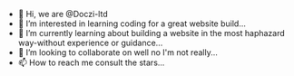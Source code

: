 - 👋 Hi, we are @Doczi-ltd
- 👀 I’m interested in learning coding for a great website build...
- 🌱 I’m currently learning about building a website in the most haphazard way-without experience or guidance...
- 💞️ I’m looking to collaborate on well no I'm not really...
- 📫 How to reach me consult the stars...

<!---
Doczi-ltd/Doczi-ltd is a ✨ special ✨ repository because its `README.md` (this file) appears on your GitHub profile.
You can click the Preview link to take a look at your changes.
--->
